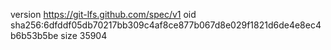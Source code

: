 version https://git-lfs.github.com/spec/v1
oid sha256:6dfddf05db70217bb309c4af8ce877b067d8e029f1821d6de4e8ec4b6b53b5be
size 35904
